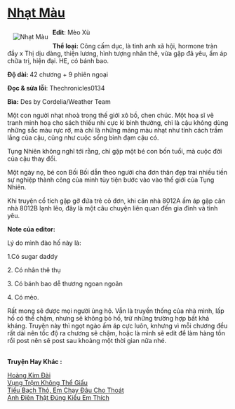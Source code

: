 <a href="https://utruyen.com/nhat-mau/24657/" title="Nhạt Màu"><h1>Nhạt Màu</h1></a><div style="display:table"><img align="right" style="float: left; padding: 10px;" src="https://utruyen.com/images/story/200x260/nhat-mau.jpg" alt="Nhạt Màu"><strong>Edit</strong>: Mèo Xù<p></p><strong>Thể loại:</strong> Công cấm dục, là tinh anh xã hội, hormone tràn đầy x Thị dịu dàng, thiện lương, hình tượng nhân thê, vừa gặp đã yêu, ấm áp chữa trị, hiện đại. HE, có bánh bao.<p></p><strong>Độ dài: </strong>42 chương + 9 phiên ngoại<p></p><strong>Đọc & sửa lỗi</strong>: Thechronicles0134<p></p><strong>Bìa:</strong> Des by Cordelia/Weather Team<p></p>Một con người nhạt nhoà trong thế giới xô bồ, chen chúc. Một hoạ sĩ vẽ tranh minh hoạ cho sách thiếu nhi cực kì bình thường, chỉ là cậu không dùng những sắc màu rực rỡ, mà chỉ là những mảng màu nhạt như tính cách trầm lắng của cậu, cũng như cuộc sống bình đạm cậu có.<p></p>Tụng Nhiên không nghĩ tới rằng, chỉ gặp một bé con bốn tuổi, mà cuộc đời của cậu thay đổi.<p></p>Một ngày nọ, bé con Bối Bối dẫn theo người cha đơn thân đẹp trai nhiều tiền sự nghiệp thành công của mình tùy tiện bước vào vào thế giới của Tụng Nhiên.<p></p>Khi truyện cổ tích gặp gỡ đứa trẻ cô đơn, khi căn nhà 8012A ấm áp gặp căn nhà 8012B lạnh lẽo, đây là một câu chuyện liên quan đến gia đình và tình yêu.<p></p><b>Note của editor:</b><p></p>Lý do mình đào hố này là:<p></p>1.Có sugar daddy<p></p>2. Có nhân thê thụ<p></p>3. Có bánh bao dễ thương ngoan ngoãn<p></p>4. Có mèo.<p></p>Rất mong sẽ được mọi người ủng hộ. Vẫn là truyền thống của nhà mình, lấp hố có thể chậm, nhưng sẽ không bỏ hố, trừ những trường hợp bất khả kháng. Truyện này thì ngọt ngào ấm áp cực luôn, knhưng vì mỗi chương đều rất dài nên tốc độ ra chương sẽ chậm, hoặc là mình sẽ edit để làm hàng tồn rồi post nên sẽ post sau khoảng một thời gian nữa nhé.</div><p><br><b>Truyện Hay Khác :</b></p><a href="https://utruyen.com/hoang-kim-dai/24652/" alt="Hoàng Kim Đài">Hoàng Kim Đài</a><br/><a href="https://www.scoop.it/topic/utruyen/p/4116949371/2020/03/23/vung-trom-khong-the-giau" alt="Vụng Trộm Không Thể Giấu">Vụng Trộm Không Thể Giấu</a><br/><a href="https://github.com/quanluxury/truyenhot/tree/master/truyenhay/16333/" alt="Tiểu Bạch Thỏ, Em Chạy Đâu Cho Thoát">Tiểu Bạch Thỏ, Em Chạy Đâu Cho Thoát</a><br/><a href="https://www.wattpad.com/story/205650715-anh-%C4%91i%C3%AAn-th%E1%BA%ADt-%C4%91%C3%BAng-ki%E1%BB%83u-em-th%C3%ADch" alt="Anh Điên Thật Đúng Kiểu Em Thích">Anh Điên Thật Đúng Kiểu Em Thích</a><br/>